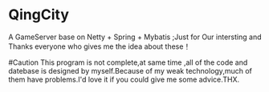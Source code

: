 # QingCity
A GameServer base on Netty + Spring + Mybatis ;Just for Our intersting and Thanks everyone who gives me the idea about these！ 

#Caution
This program is not complete,at same time ,all of the code and datebase is designed by myself.Because of my weak technology,much of them have problems.I'd love it if you could give me some advice.THX.
